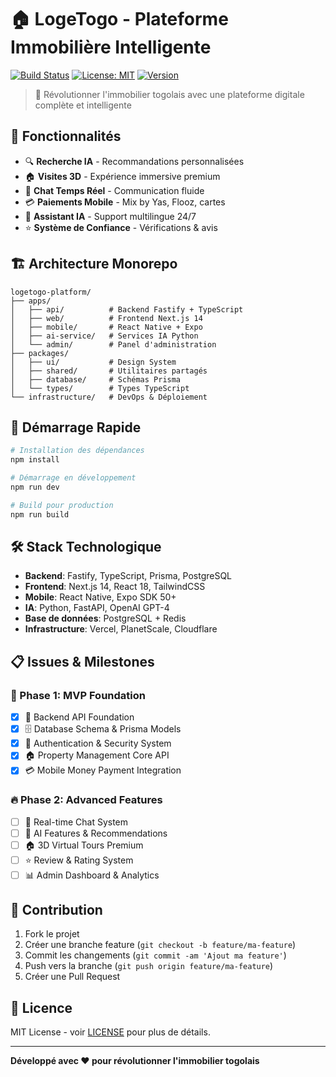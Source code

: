 # 🏠 LogeTogo - Plateforme Immobilière Intelligente

[![Build Status](https://img.shields.io/badge/build-passing-brightgreen.svg)](https://github.com/mkpiegou/LogeTogo)
[![License: MIT](https://img.shields.io/badge/License-MIT-yellow.svg)](LICENSE)
[![Version](https://img.shields.io/badge/version-1.0.0-blue.svg)](package.json)

> 🚀 Révolutionner l'immobilier togolais avec une plateforme digitale complète et intelligente

## 🌟 Fonctionnalités

- 🔍 **Recherche IA** - Recommandations personnalisées
- 🏠 **Visites 3D** - Expérience immersive premium  
- 💬 **Chat Temps Réel** - Communication fluide
- 💳 **Paiements Mobile** - Mix by Yas, Flooz, cartes
- 🤖 **Assistant IA** - Support multilingue 24/7
- ⭐ **Système de Confiance** - Vérifications & avis

## 🏗️ Architecture Monorepo

```
logetogo-platform/
├── apps/
│   ├── api/          # Backend Fastify + TypeScript
│   ├── web/          # Frontend Next.js 14
│   ├── mobile/       # React Native + Expo
│   ├── ai-service/   # Services IA Python
│   └── admin/        # Panel d'administration
├── packages/
│   ├── ui/           # Design System
│   ├── shared/       # Utilitaires partagés
│   ├── database/     # Schémas Prisma
│   └── types/        # Types TypeScript
└── infrastructure/   # DevOps & Déploiement
```

## 🚀 Démarrage Rapide

```bash
# Installation des dépendances
npm install

# Démarrage en développement
npm run dev

# Build pour production
npm run build
```

## 🛠️ Stack Technologique

- **Backend**: Fastify, TypeScript, Prisma, PostgreSQL
- **Frontend**: Next.js 14, React 18, TailwindCSS
- **Mobile**: React Native, Expo SDK 50+
- **IA**: Python, FastAPI, OpenAI GPT-4
- **Base de données**: PostgreSQL + Redis
- **Infrastructure**: Vercel, PlanetScale, Cloudflare

## 📋 Issues & Milestones

### 🚀 Phase 1: MVP Foundation
- [x] 🔧 Backend API Foundation
- [x] 🗄️ Database Schema & Prisma Models
- [x] 🔐 Authentication & Security System
- [x] 🏠 Property Management Core API
- [x] 💳 Mobile Money Payment Integration

### 🔥 Phase 2: Advanced Features
- [ ] 💬 Real-time Chat System
- [ ] 🤖 AI Features & Recommendations
- [ ] 🏠 3D Virtual Tours Premium
- [ ] ⭐ Review & Rating System
- [ ] 📊 Admin Dashboard & Analytics

## 🤝 Contribution

1. Fork le projet
2. Créer une branche feature (`git checkout -b feature/ma-feature`)
3. Commit les changements (`git commit -am 'Ajout ma feature'`)
4. Push vers la branche (`git push origin feature/ma-feature`)
5. Créer une Pull Request

## 📄 Licence

MIT License - voir [LICENSE](LICENSE) pour plus de détails.

---

**Développé avec ❤️ pour révolutionner l'immobilier togolais**

